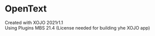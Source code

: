 # OpenText
Created with XOJO 2021r1.1  
Using Plugins MBS 21.4 (License needed for building yhe XOJO app)  



